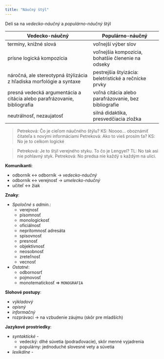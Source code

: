```yaml
---
title: "Náučný štýl"
---
```


Delí sa na *vedecko-náučný* a *populárno-náučný* štýl

| Vedecko-náučný                                                           | Populárno-náučný                                     |
| ------------------------------------------------------------------------ | ---------------------------------------------------- |
| termíny, knižné slová                                                    | voľnejší výber slov                                  |
| prísne logická kompozícia                                                | voľnejšia kompozícia, bohatšie členenie na odseky    |
| náročná, ale stereotypná štýlizácia z hľadiska morfológie a syntaxe      | pestrejšia štyizácia: beletristické a rečnícke prvky |
| presná vedecká argumentácia a citácia alebo parafrázovanie, bibliografia | voľná citácia alebo parafrázovanie, bez bibliografie |
| neutrálnosť, nezaujatosť                                                 | silná didaktika, presvedčiacia zložka                |

> Petreková: Čo je cieľom náučného štýlu?
> KS: Noooo... oboznámiť čitateľa s novými informáciami
> Petreková: Ako to vieš prosím ťa?
> KS: No je to celkom logické

> Petreková: Je to štýl verejného styku. To čo je Lengyel?
> TL: No tak asi nie pohlavný styk.
> Petreková: No predsa nie každý s každým na ulici.

**Komunikanti**:
- odborník <-> odborník -> *vedecko-náučný*
- odborník <-> verejnosť -> *umelecko-náučný*
- učiteľ <-> žiak

**Znaky**:
- *Spoločné s admin.*:
	- verejnosť
	- písomnosť
	- monologickosť
	- oficiálnosť
	- neprítomnosť adresáta
	- spisovnosť
	- presnosť
	- objektívnosť
	- neosobnosť
	- zreteľnosť
	- vecnosť
- *Ostatné*:
	- odbornosrť
	- pojmovosť
	- monotematickosť => `MONOGRAFIA`

**Slohové postupy**:
- *výkladový*
- *opisný*
- *informačný*
- rozprávací -> na vzbudenie záujmu (skôr pre mladších)

**Jazykové prostriedky**:
- *syntaktické* - 
	- vedecký: dlhé súvetia (podraďovacie), skôr menné vyjadrenia
	- populárny: jednoduché slovesné vety a súvetia
- *lexikálne* - 